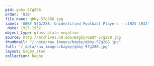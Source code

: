 ```yaml
---
pid: gbby-57g288
order: '836'
file_name: gbby-57g288.jpg
label: 'GBBY 57G/288: Unidentified Football Players - c1925-1932'
_date: 1925-1932
object_type: glass plate negative
source: http://archives.nd.edu/Bagby/GBBY-57g288.jpg
thumbnail: "/_data/raw_images/bagby/gbby-57g288.jpg"
full: "/_data/raw_images/bagby/gbby-57g288.jpg"
layout: bagby_item
collection: bagby
---
```


